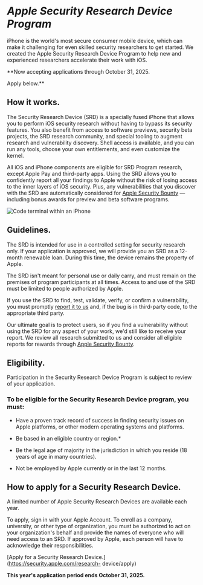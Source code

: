 # _Apple Security Research Device Program_

iPhone is the world's most secure consumer mobile device, which can make it
challenging for even skilled security researchers to get started. We created
the Apple Security Research Device Program to help new and experienced
researchers accelerate their work with iOS.  
  

**Now accepting applications through October 31, 2025.  
  
Apply below.**

## How it works.

The Security Research Device (SRD) is a specially fused iPhone that allows you
to perform iOS security research without having to bypass its security
features. You also benefit from access to software previews, security beta
projects, the SRD research community, and special tooling to augment research
and vulnerability discovery. Shell access is available, and you can run any
tools, choose your own entitlements, and even customize the kernel.  
  
All iOS and iPhone components are eligible for SRD Program research, except
Apple Pay and third-party apps. Using the SRD allows you to confidently report
all your findings to Apple without the risk of losing access to the inner
layers of iOS security. Plus, any vulnerabilities that you discover with the
SRD are automatically considered for [Apple Security Bounty](/bounty/) —
including bonus awards for preview and beta software programs.

![Code terminal within an iPhone](/assets/image/device/phone.png)

## Guidelines.

The SRD is intended for use in a controlled setting for security research
only. If your application is approved, we will provide you an SRD as a
12-month renewable loan. During this time, the device remains the property of
Apple.

The SRD isn't meant for personal use or daily carry, and must remain on the
premises of program participants at all times. Access to and use of the SRD
must be limited to people authorized by Apple.

If you use the SRD to find, test, validate, verify, or confirm a
vulnerability, you must promptly [report it to us](/bounty/) and, if the bug
is in third-party code, to the appropriate third party.

Our ultimate goal is to protect users, so if you find a vulnerability without
using the SRD for any aspect of your work, we'd still like to receive your
report. We review all research submitted to us and consider all eligible
reports for rewards through [Apple Security Bounty](/bounty/).

## Eligibility.

Participation in the Security Research Device Program is subject to review of
your application.

### To be eligible for the Security Research Device program, you must:

  * Have a proven track record of success in finding security issues on Apple platforms, or other modern operating systems and platforms.

  * Be based in an eligible country or region.*
  * Be the legal age of majority in the jurisdiction in which you reside (18 years of age in many countries).
  * Not be employed by Apple currently or in the last 12 months.

## How to apply for a Security Research Device.

A limited number of Apple Security Research Devices are available each year.  
  
  
To apply, sign in with your Apple Account. To enroll as a company, university,
or other type of organization, you must be authorized to act on your
organization's behalf and provide the names of everyone who will need access
to an SRD. If approved by Apple, each person will have to acknowledge their
responsibilities.  

[Apply for a Security Research Device.](https://security.apple.com/research-
device/apply)  
  
**This year's application period ends October 31, 2025.**

